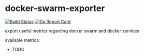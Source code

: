 # docker-swarm-exporter

[![Build Status](https://travis-ci.org/TomL-dev/docker-swarm-exporter.svg?branch=main)](https://travis-ci.org/TomL-dev/docker-swarm-exporter)
[![Go Report Card](https://goreportcard.com/badge/github.com/toml-dev/docker-swarm-exporter)](https://goreportcard.com/report/github.com/toml-dev/docker-swarm-exporter)

export useful metrics regarding docker swarm and docker services

available metrics:

- TODO
